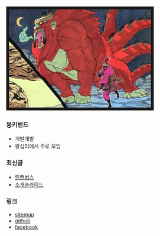 
![대문](/doc/img/mkbd_logo.jpg)

### 몽키밴드
- 개발개발
- 왕십리에서 주로 모임

### 최신글
- [린캔버스](doc/leancanvas.md)
- [소개슬라이드](http://mkbd.github.io/slide/mkbd)

### 링크
- [sitemap](doc/sitemap.md)
- [github](https://github.com/mkbd/mkbd.github.io)
- [facebook ](https://www.facebook.com/groups/679419948759796)
